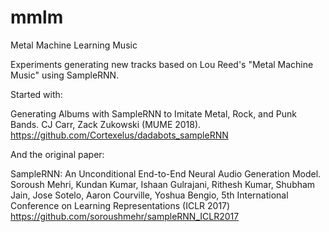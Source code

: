 # mmlm
Metal Machine Learning Music

Experiments generating new tracks based on Lou Reed's "Metal Machine Music" using SampleRNN.


Started with:

Generating Albums with SampleRNN to Imitate Metal, Rock, and Punk Bands. CJ Carr, Zack Zukowski (MUME 2018).
https://github.com/Cortexelus/dadabots_sampleRNN

And the original paper:

SampleRNN: An Unconditional End-to-End Neural Audio Generation Model. Soroush Mehri, Kundan Kumar, Ishaan Gulrajani, Rithesh Kumar, Shubham Jain, Jose Sotelo, Aaron Courville, Yoshua Bengio, 5th International Conference on Learning Representations (ICLR 2017)
https://github.com/soroushmehr/sampleRNN_ICLR2017

